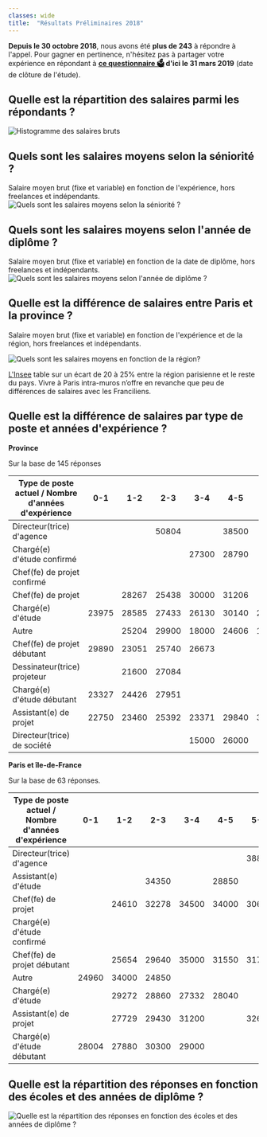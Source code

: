 ```yaml
---
classes: wide
title:  "Résultats Préliminaires 2018"
---
```

**Depuis le 30 octobre 2018**, nous avons été **plus de 243** à répondre à l'appel. Pour gagner en pertinence, n'hésitez pas à partager votre expérience en répondant à **[ce questionnaire 🗳️](https://framaforms.org/etude-salaire-2018-paysagiste-concepteur-1538819660) d'ici le 31 mars 2019** (date de clôture de l'étude).

## Quelle est la répartition des salaires parmi les répondants ?

![Histogramme des salaires bruts](/etude-salariale-paysagiste-concepteur/assets/images/histogram_rem.png)

## Quels sont les salaires moyens selon la séniorité ?
Salaire moyen brut (fixe et variable) en fonction de l'expérience, hors freelances et indépendants.
![Quels sont les salaires moyens selon la séniorité ?](/etude-salariale-paysagiste-concepteur/assets/images/avg_salary_exp.png)

## Quels sont les salaires moyens selon l'année de diplôme ?
Salaire moyen brut (fixe et variable) en fonction de la date de diplôme, hors freelances et indépendants.
![Quels sont les salaires moyens selon l'année de diplôme ?](/etude-salariale-paysagiste-concepteur/assets/images/avg_salary_diplome_year.png)

## Quelle est la différence de salaires entre Paris et la province ?

Salaire moyen brut (fixe et variable) en fonction de l'expérience et de la région, hors freelances et indépendants.

![Quels sont les salaires moyens en fonction de la région?](/etude-salariale-paysagiste-concepteur/assets/images/avg_salary_exp_per_region.png)

[L'Insee](https://www.insee.fr/fr/statistiques) table sur un écart de 20 à 25% entre la région parisienne et le reste du pays. Vivre à Paris intra-muros n’offre en revanche que peu de différences de salaires avec les Franciliens.

## Quelle est la différence de salaires par type de poste et années d'expérience ?

**Province**

Sur la base de 145 réponses

| Type de poste actuel / Nombre d'années d'expérience |  0-1  |  1-2  |  2-3  |  3-4  |  4-5  |  5-6  |  6-7  |  7-8  |  8-9  |  9-10 |
|-----------------------------------------------------|:-----:|:-----:|:-----:|:-----:|:-----:|:-----:|:-----:|:-----:|:-----:|:-----:|
| Directeur(trice) d'agence                           |       |       | 50804 |       | 38500 |       |       | 40850 |       |       |
| Chargé(e) d'étude confirmé                          |       |       |       | 27300 | 28790 |       |       |       | 38133 | 28200 |
| Chef(fe) de projet confirmé                         |       |       |       |       |       |       |       | 21600 |       | 39450 |
| Chef(fe) de projet                                  |       | 28267 | 25438 | 30000 | 31206 |       | 31800 | 28080 | 28810 | 37097 |
| Chargé(e) d'étude                                   | 23975 | 28585 | 27433 | 26130 | 30140 | 28452 |       | 30941 | 38500 |       |
| Autre                                               |       | 25204 | 29900 | 18000 | 24606 | 19500 | 29000 |       | 27800 |       |
| Chef(fe) de projet débutant                         | 29890 | 23051 | 25740 | 26673 |       |       |       |       |       |       |
| Dessinateur(trice) projeteur                        |       | 21600 | 27084 |       |       |       |       |       |       |       |
| Chargé(e) d'étude débutant                          | 23327 | 24426 | 27951 |       |       |       |       |       |       |       |
| Assistant(e) de projet                              | 22750 | 23460 | 25392 | 23371 | 29840 | 32000 |       |       |       |       |
| Directeur(trice) de société                         |       |       |       | 15000 | 26000 |       | 23400 |       |       |       |

**Paris et île-de-France**

Sur la base de 63 réponses.

| Type de poste actuel / Nombre d'années d'expérience |  0-1  |  1-2  |  2-3  |  3-4  |  4-5  |  5-6  |  6-7  |  7-8  |  8-9  |  9-10 |
|-----------------------------------------------------|:-----:|:-----:|:-----:|:-----:|:-----:|:-----:|:-----:|:-----:|:-----:|:-----:|
| Directeur(trice) d'agence                           |       |       |       |       |       | 38850 |       |       | 60000 |       |
| Assistant(e) d'étude                                |       |       | 34350 |       | 28850 |       |       |       |       |       |
| Chef(fe) de projet                                  |       | 24610 | 32278 | 34500 | 34000 | 30693 | 25500 | 41000 | 31180 |       |
| Chargé(e) d'étude confirmé                          |       |       |       |       |       |       |       |       |       | 31200 |
| Chef(fe) de projet débutant                         |       | 25654 | 29640 | 35000 | 31550 | 31700 | 36000 |       |       |       |
| Autre                                               | 24960 | 34000 | 24850 |       |       |       | 36000 |       |       | 40000 |
| Chargé(e) d'étude                                   |       | 29272 | 28860 | 27332 | 28040 |       |       | 36800 |       |       |
| Assistant(e) de projet                              |       | 27729 | 29430 | 31200 |       | 32600 |       |       |       |       |
| Chargé(e) d'étude débutant                          | 28004 | 27880 | 30300 | 29000 |       |       |       |       |       |       |

## Quelle est la répartition des réponses en fonction des écoles et des années de diplôme ?

![Quelle est la répartition des réponses en fonction des écoles et des années de diplôme ?](/etude-salariale-paysagiste-concepteur/assets/images/Nombre_de_participations.png)

